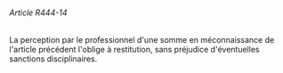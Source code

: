 ###### Article R444-14

La perception par le professionnel d'une somme en méconnaissance de l'article précédent l'oblige à restitution, sans préjudice d'éventuelles sanctions disciplinaires.

